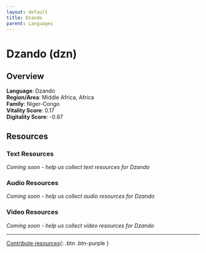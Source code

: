```yaml
---
layout: default
title: Dzando
parent: Languages
---
```


# Dzando (dzn)

## Overview

**Language**: Dzando  
**Region/Area**: Middle Africa, Africa  
**Family**: Niger-Congo  
**Vitality Score**: 0.17  
**Digitality Score**: -0.87  

## Resources

### Text Resources
*Coming soon - help us collect text resources for Dzando*

### Audio Resources
*Coming soon - help us collect audio resources for Dzando*

### Video Resources
*Coming soon - help us collect video resources for Dzando*

---

[Contribute resources](https://fairtrain.github.io/){: .btn .btn-purple }

